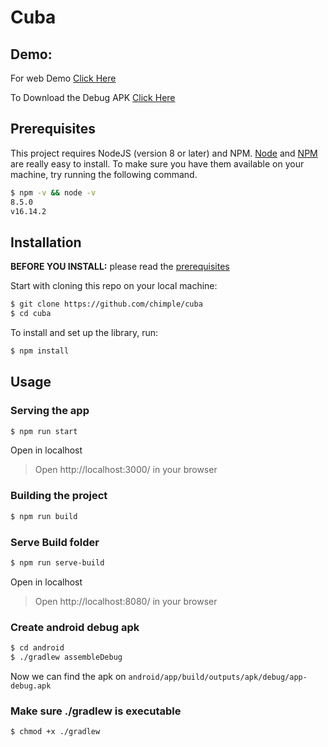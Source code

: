 # Cuba

## Demo:

For web Demo [Click Here](https://chimple.github.io/cuba/)

To Download the Debug APK [Click Here](https://github.com/chimple/cuba/raw/apk/app-debug.apk)

## Prerequisites

This project requires NodeJS (version 8 or later) and NPM.
[Node](http://nodejs.org/) and [NPM](https://npmjs.org/) are really easy to install.
To make sure you have them available on your machine,
try running the following command.

```sh
$ npm -v && node -v
8.5.0
v16.14.2
```

## Installation

**BEFORE YOU INSTALL:** please read the [prerequisites](#prerequisites)

Start with cloning this repo on your local machine:

```sh
$ git clone https://github.com/chimple/cuba
$ cd cuba
```

To install and set up the library, run:

```sh
$ npm install
```

## Usage

### Serving the app

```sh
$ npm run start
```

Open in localhost

> Open http://localhost:3000/ in your browser

### Building the project

```sh
$ npm run build
```

### Serve Build folder

```sh
$ npm run serve-build
```

Open in localhost

> Open http://localhost:8080/ in your browser

### Create android debug apk

```sh
$ cd android
$ ./gradlew assembleDebug
```

Now we can find the apk on `android/app/build/outputs/apk/debug/app-debug.apk`

### Make sure ./gradlew is executable

```sh
$ chmod +x ./gradlew
```
